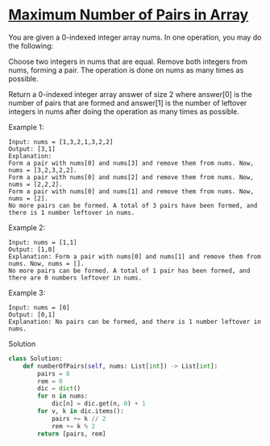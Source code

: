 # [Maximum Number of Pairs in Array](https://leetcode.com/problems/maximum-number-of-pairs-in-array/)

You are given a 0-indexed integer array nums. In one operation, you may do the following:

Choose two integers in nums that are equal.
Remove both integers from nums, forming a pair.
The operation is done on nums as many times as possible.

Return a 0-indexed integer array answer of size 2 where answer[0] is the number of pairs that are formed and answer[1] 
is the number of leftover integers in nums after doing the operation as many times as possible.

Example 1:
```
Input: nums = [1,3,2,1,3,2,2]
Output: [3,1]
Explanation:
Form a pair with nums[0] and nums[3] and remove them from nums. Now, nums = [3,2,3,2,2].
Form a pair with nums[0] and nums[2] and remove them from nums. Now, nums = [2,2,2].
Form a pair with nums[0] and nums[1] and remove them from nums. Now, nums = [2].
No more pairs can be formed. A total of 3 pairs have been formed, and there is 1 number leftover in nums.
```
Example 2:
```
Input: nums = [1,1]
Output: [1,0]
Explanation: Form a pair with nums[0] and nums[1] and remove them from nums. Now, nums = [].
No more pairs can be formed. A total of 1 pair has been formed, and there are 0 numbers leftover in nums.
```
Example 3:
```
Input: nums = [0]
Output: [0,1]
Explanation: No pairs can be formed, and there is 1 number leftover in nums.
```
Solution
```python
class Solution:
    def numberOfPairs(self, nums: List[int]) -> List[int]:
        pairs = 0
        rem = 0
        dic = dict()
        for n in nums:
            dic[n] = dic.get(n, 0) + 1
        for v, k in dic.items():
            pairs += k // 2
            rem += k % 2
        return [pairs, rem]
```